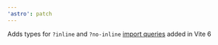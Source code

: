 ```yaml
---
'astro': patch
---
```


Adds types for `?inline` and `?no-inline` [import queries](https://vite.dev/guide/assets.html#explicit-inline-handling) added in Vite 6
